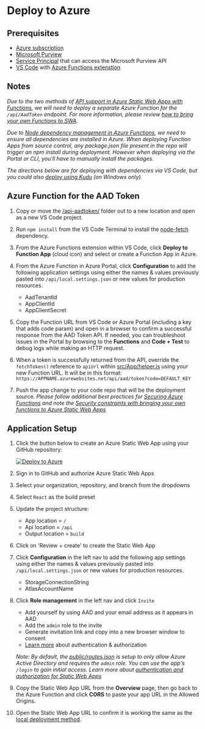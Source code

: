 # Deploy to Azure

## Prerequisites
- [Azure subscription](https://azure.microsoft.com/free/)
- [Microsoft Purview](https://azure.microsoft.com/en-us/services/purview/)
- [Service Principal](https://docs.microsoft.com/en-us/azure/purview/tutorial-using-rest-apis#create-a-service-principal-application) that can access the Microsoft Purview API
- [VS Code](https://code.visualstudio.com/) with [Azure Functions extenstion](https://marketplace.visualstudio.com/items?itemName=ms-azuretools.vscode-azurefunctions)

## Notes

*Due to the two methods of [API support in Azure Static Web Apps with Functions](https://docs.microsoft.com/en-us/azure/static-web-apps/apis), we will need to deploy a separate Azure Function for the `/api/AadToken` endpoint. For more information, please review [how to bring your own Functions to SWA](https://docs.microsoft.com/en-us/azure/static-web-apps/functions-bring-your-own).*

*Due to [Node dependency management in Azure Functions](https://docs.microsoft.com/en-us/azure/azure-functions/functions-reference-node#dependency-management), we need to ensure all dependencies are installed in Azure. When deploying Function Apps from source control, any package.json file present in the repo will trigger an npm install during deployment. However when deploying via the Portal or CLI, you'll have to manually install the packages.*

*The directions below are for deploying with dependencies via VS Code, but you could also [deploy using Kudu](https://docs.microsoft.com/en-us/azure/azure-functions/functions-reference-node#using-kudu) (on Windows only).*

## Azure Function for the AAD Token
1. Copy or move the [/api-aadtoken/](./api-aadtoken/) folder out to a new location and open as a new VS Code project.

1. Run `npm install` from the VS Code Terminal to install the [node-fetch](https://www.npmjs.com/package/node-fetch) dependency.

1. From the Azure Functions extension within VS Code, click **Deploy to Function App** (cloud icon) and select or create a Function App in Azure.

1. From the Azure Function in Azure Portal, click **Configuration** to add the following application settings using either the names & values previously pasted into `/api/local.settings.json` or new values for production resources.
    - AadTenantId
    - AppClientId
    - AppClientSecret

1. Copy the Function URL from VS Code or Azure Portal (including a key that adds code param) and open in a browser to confirm a successful response from the AAD Token API. If needed, you can troubleshoot issues in the Portal by browsing to the **Functions** and **Code + Test** to debug logs while making an HTTP request.

1. When a token is successfully returned from the API, override the `fetchToken()` reference to `apiUrl` within [src/App/helper.js](./src/App/helper.js#L26) using your new Function URL. It will be in this format: `https://APPNAME.azurewebsites.net/api/aad/token?code=DEFAULT_KEY`

1. Push the app change to your code repo that will be the deployment source. *Please follow additional best practices for [Securing Azure Functions](https://docs.microsoft.com/en-us/azure/azure-functions/security-concepts) and note the [Security constraints with bringing your own functions to Azure Static Web Apps](https://docs.microsoft.com/en-us/azure/static-web-apps/functions-bring-your-own#security-constraints)*

## Application Setup
1. Click the button below to create an Azure Static Web App using your GitHub repository:

    [![Deploy to Azure](https://aka.ms/deploytoazurebutton)](https://portal.azure.com/?feature.customportal=false#create/Microsoft.StaticApp)

1. Sign in to GitHub and authorize Azure Static Web Apps
1. Select your organization, repository, and branch from the dropdowns
1. Select `React` as the build preset
1. Update the project structure:
    - App location = `/`
    - Api location = `/api`
    - Output location = `build`
1. Click on 'Review + create' to create the Static Web App

1. Click **Configuration** in the left nav to add the following app settings using either the names & values previously pasted into `/api/local.settings.json` or new values for production resources.
    - StorageConnectionString
    - AtlasAccountName
    <!-- AadTenantId,  AppClientId, AppClientSecret-->

1. Click **Role management** in the left nav and click `Invite`
    - Add yourself by using AAD and your email address as it appears in AAD
    - Add the `admin` role to the invite
    - Generate invitation link and copy into a new browser window to consent
    - [Learn more](https://docs.microsoft.com/en-us/azure/static-web-apps/authentication-authorization) about authentication & authorization

    *Note: By default, the [public/routes.json](./public/routes.json) is setup to only allow Azure Active Directory and requires the `admin` role. You can use the app's `/login` to gain initial access. Learn more about [authentication and authorization for Static Web Apps](https://docs.microsoft.com/en-us/azure/static-web-apps/authentication-authorization)*

1. Copy the Static Web App URL from the **Overview** page, then go back to the Azure Function and click **CORS** to paste your app URL in the Allowed Origins.

1. Open the Static Web App URL to confirm it is working the same as the [local deployment method](./README.md).
